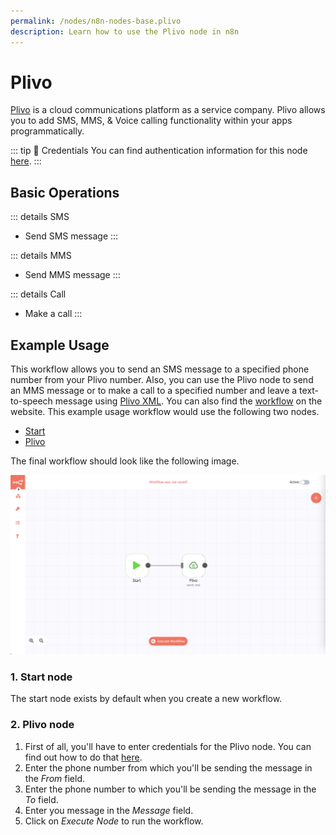 ```yaml
---
permalink: /nodes/n8n-nodes-base.plivo
description: Learn how to use the Plivo node in n8n
---
```


# Plivo

[Plivo](https://www.plivo.com/) is a cloud communications platform as a service company. Plivo allows you to add SMS, MMS, & Voice calling functionality within your apps programmatically.

::: tip 🔑 Credentials
You can find authentication information for this node [here](../../../credentials/Plivo/README.md).
:::

## Basic Operations

::: details SMS
- Send SMS message
:::

::: details MMS
- Send MMS message
:::

::: details Call
- Make a call
:::

## Example Usage

This workflow allows you to send an SMS message to a specified phone number from your Plivo number. Also, you can use the Plivo node to send an MMS message or to make a call to a specified number and leave a text-to-speech message using [Plivo XML](https://www.plivo.com/docs/voice/xml/speak#play-a-message). You can also find the [workflow](https://n8n.io/workflows/1002) on the website. This example usage workflow would use the following two nodes.
- [Start](../../core-nodes/Start/README.md)
- [Plivo]()

The final workflow should look like the following image.

![A workflow with the Plivo node](./workflow.png)

### 1. Start node

The start node exists by default when you create a new workflow.

### 2. Plivo node

1. First of all, you'll have to enter credentials for the Plivo node. You can find out how to do that [here](../../../credentials/Plivo/README.md).
2. Enter the phone number from which you'll be sending the message in the *From* field.
3. Enter the phone number to which you'll be sending the message in the *To* field.
4. Enter you message in the *Message* field.
5. Click on *Execute Node* to run the workflow.
